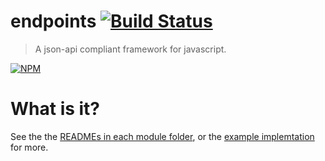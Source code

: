 # endpoints [![Build Status](https://secure.travis-ci.org/endpoints/endpoints.png)](http://travis-ci.org/endpoints/endpoints)
> A json-api compliant framework for javascript.

[![NPM](https://nodei.co/npm/endpoints.png)](https://nodei.co/npm/endpoints/)

# What is it?
See the the [READMEs in each module folder](/endpoints/endpoints/blob/master/modules/README.md), or the [example implemtation](https://github.com/endpoints/example) for more.
